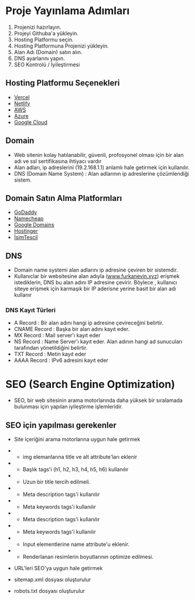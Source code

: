 # Proje Yayınlama Adımları

1. Projenizi hazırlayın.
2. Projeyi Githuba'a yükleyin.
3. Hosting Platformu seçin.
4. Hosting Platformuna Projenizi yükleyin.
5. Alan Adı (Domain) satın alın.
6. DNS ayarlarını yapın.
7. SEO Kontrolü / İyileştirmesi

## Hosting Platformu Seçenekleri

- [Vercel](https://vercel.com/)
- [Netlify](https://www.netlify.com/)
- [AWS](https://aws.amazon.com/)
- [Azure](https://azure.microsoft.com/)
- [Google Cloud](https://cloud.google.com/)

## Domain

- Web sitenin kolay hatılanabilir, güvenli, profosyonel olması için bir alan adı ve ssl sertifikasına ihtiyacı vardır
- Alan adları, ip adreslerini (19.2.168.1.1) anlamlı hale getirmek için kullanılır.
- DNS (Domain Name System) : Alan adlarının ip adreslerine çözümlendiği sistem.

## Domain Satın Alma Platformları

- [GoDaddy](https://www.godaddy.com/)
- [Namecheap](https://www.namecheap.com/)
- [Google Domains](https://domains.google/)
- [Hostinger](https://www.hostinger.com/)
- [İsimTescil](https://www.isimtescil.net/)

## DNS

- Domain name systemi alan adlarını ip adresine çeviren bir sistemdir.
- Kullanıclar bir websitesine alan adıyla (www.furkanevin.xyz) erişmek istediklerin, DNS bu alan adını IP adresine çevirir. Böylece , kullanıcı siteye erişmek için karmaşık bir IP aderisne yerine basit bir alan adı kullanır

### DNS Kayıt Türleri

- A Record : Bir alan adını hangi ip adresine çevireceğini belirtir.
- CNAME Record : Başka bir alan adını kayıt eder.
- MX Record : Mail server'ı kayıt eder
- NS Record : Name Server'ı kayıt eder. Alan adının hangi ad sunucuları tarafından yönetildiğini belirtir.
- TXT Record : Metin kayıt eder
- AAAA Record : IPv6 adresini kayıt eder

# SEO (Search Engine Optimization)

- SEO, bir web sitesinin arama motorlarında daha yüksek bir sıralamada bulunması için yapılan iyileştirme işlemleridir.

## SEO için yapılması gerekenler

- Site içeriğini arama motorlarına uygun hale getirmek
- - img elemanlarına title ve alt attribute'ları eklenir
- - Başlık tags'i (h1, h2, h3, h4, h5, h6) kullanılır
- - Uzun bir title tercih edilmeli.
- - Meta description tags'i kullanılır
- - Meta keywords tags'i kullanılır
- - Meta description tags'i kullanılır
- - Meta keywords tags'i kullanılır
- - Input elementlerine name attribute'u eklenir.
- - Renderlanan resimlerin boyutlarının optimize edilmesi.

- URL'leri SEO'ya uygun hale getirmek
- sitemap.xml dosyası oluşturulur
- robots.txt dosyası oluşturulur
